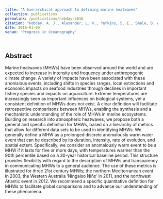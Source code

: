 ```yaml
---
title: "A hierarchical approach to defining marine heatwaves"
collection: publications
permalink: /publications/hobday-2016
citation: "Hobday, A. J., Alexander, L. V., Perkins, S. E., Smale, D. A., Straub, S. C., Benthuysen, J., Burrows, M. T., Donat, M. G., Feng, M., Holbrook, N. J., Moore, P. J., Oliver, E. C. J., <b>Scannell, H. A.</b>, Sen Gupta, A., & Wernberg, T. (2016), A hierarchical approach to defining marine heatwaves, <i>Prog. Oceanogr.</i>, 141: 227-238, DOI: <a href='https://doi.org/10.1016/j.pocean.2015.12.014' target='_blank'>10.1016/j.pocean.2015.12.014</a>"
date: 2016-01-06
venue: 'Progress in Oceanography'

---
```



## Abstract
Marine heatwaves (MHWs) have been observed around the world and are expected to increase in intensity and frequency under anthropogenic climate change. A variety of impacts have been associated with these anomalous events, including shifts in species ranges, local extinctions and economic impacts on seafood industries through declines in important fishery species and impacts on aquaculture. Extreme temperatures are increasingly seen as important influences on biological systems, yet a consistent definition of MHWs does not exist. A clear definition will facilitate retrospective comparisons between MHWs, enabling the synthesis and a mechanistic understanding of the role of MHWs in marine ecosystems. Building on research into atmospheric heatwaves, we propose both a general and specific definition for MHWs, based on a hierarchy of metrics that allow for different data sets to be used in identifying MHWs. We generally define a MHW as a prolonged discrete anomalously warm water event that can be described by its duration, intensity, rate of evolution, and spatial extent. Specifically, we consider an anomalously warm event to be a MHW if it lasts for five or more days, with temperatures warmer than the 90th percentile based on a 30-year historical baseline period. This structure provides flexibility with regard to the description of MHWs and transparency in communicating MHWs to a general audience. The use of these metrics is illustrated for three 21st century MHWs; the northern Mediterranean event in 2003, the Western Australia ‘Ningaloo Niño’ in 2011, and the northwest Atlantic event in 2012. We recommend a specific quantitative definition for MHWs to facilitate global comparisons and to advance our understanding of these phenomena.
